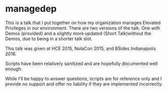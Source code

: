 # managedep

This is a talk that I put together on how my organization manages Elevated Privileges in our environment. There are two versions of the talk. One with Demos (provided) and a slightly more updated (Short Talk)without the Demos, due to being in a shorter talk slot. 

This talk was given at HCE 2015, NolaCon 2015, and BSides Indianapolis 2016. 

Scripts have been relatively sanitized and are hopefully documented well enough. 

While I'll be happy to answer questions, scripts are for reference only and I provide no support and offer no liability if they are implemented incorrectly. 
